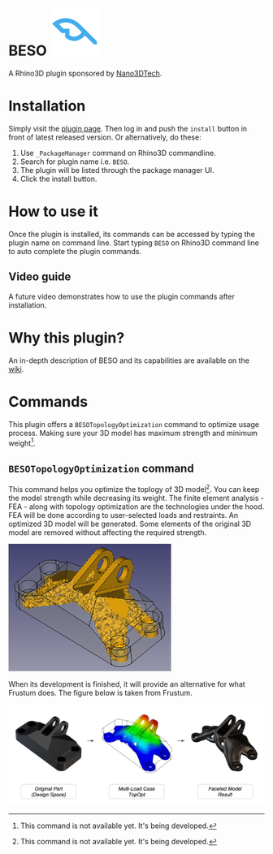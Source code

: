 # BESO ![Icon](./RhinoCommon/pkg/dist/icon.svg)

A Rhino3D plugin sponsored by [Nano3DTech](https://nano3dtech.com/).

# Installation

Simply visit the [plugin page](https://www.food4rhino.com/en/app/beso). Then log in and push the `install` button in front of latest released version. Or alternatively, do these:

1. Use `_PackageManager` command on Rhino3D commandline.
1. Search for plugin name i.e. `BESO`.
1. The plugin will be listed through the package manager UI.
1. Click the install button.

# How to use it

Once the plugin is installed, its commands can be accessed by typing the plugin name on command line. Start typing `BESO` on Rhino3D command line to auto complete the plugin commands.

## Video guide

A future video demonstrates how to use the plugin commands after installation.

# Why this plugin?

An in-depth description of BESO and its capabilities are available on the [wiki](https://github.com/calculix/beso/wiki/Basic-description).

# Commands

This plugin offers a `BESOTopologyOptimization` command to optimize usage process. Making sure your 3D model has maximum strength and minimum weight[^1].

## `BESOTopologyOptimization` command

This command helps you optimize the toplogy of 3D model[^1]. You can keep the model strength while decreasing its weight. The finite element analysis - FEA - along with topology optimization are the technologies under the hood. FEA will be done according to user-selected loads and restraints. An optimized 3D model will be generated. Some elements of the original 3D model are removed without affecting the required strength.

![Topology optimization]( RhinoCommon/doc/BESO.png "Topology optimization")

When its development is finished, it will provide an alternative for what Frustum does. The figure below is taken from Frustum.

![How Frustum optimizes 3D models]( RhinoCommon/doc/Frustum.webp " How Frustum optimizes 3D models")

[^1]: This command is not available yet. It's being developed.
